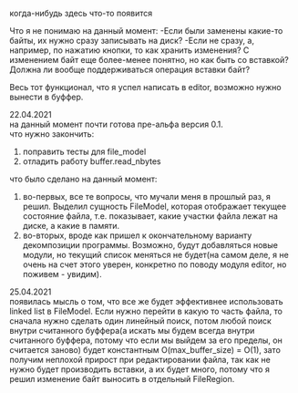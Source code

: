 когда-нибудь здесь что-то появится


Что я не понимаю на данный момент:
-Если были заменены какие-то байты, их нужно сразу записывать на диск?
-Если не сразу, а, например, по нажатию кнопки, то как хранить изменения?
С изменением байт еще более-менее понятно, но как быть со вставкой?
Должна ли вообще поддерживаться операция вставки байт?

Весь тот функционал, что я успел написать в editor, возможно нужно вынести в
буффер.

22.04.2021  
на данный момент почти готова пре-альфа версия 0.1.  
что нужно закончить:
1. поправить тесты для file_model
2. отладить работу buffer.read_nbytes  

что было сделано на данный момент:
1. во-первых, все те вопросы, что мучали меня в прошлый раз, я решил. Выделил сущность FileModel, которая отображает текущее состояние файла, т.е. показывает, какие участки файла лежат на диске, а какие в памяти.
2. во-вторых, вроде как пришел к окончательному варианту декомпозиции программы. Возможно, будут добавляться новые модули, но текущий список меняться не будет(на самом деле, я не очень на счет этого уверен, конкретно по поводу модуля editor, но поживем - увидим).  

25.04.2021  
появилась мысль о том, что все же будет эффективнее использовать linked list в FileModel. Если нужно перейти в какую то часть файла, то сначала нужно сделать один линейный поиск, потом любой поиск внутри считанного буффера(а искать мы будем всегда внутри считанного буффера, потому что если мы выйдем за его пределы, он считается заново) будет константным O(max_buffer_size) = O(1), зато получим неплохой прирост при редактировании файла, так как не нужно будет производить вставки, а их будет много, потому что я решил изменение байт выносить в отдельный FileRegion.  